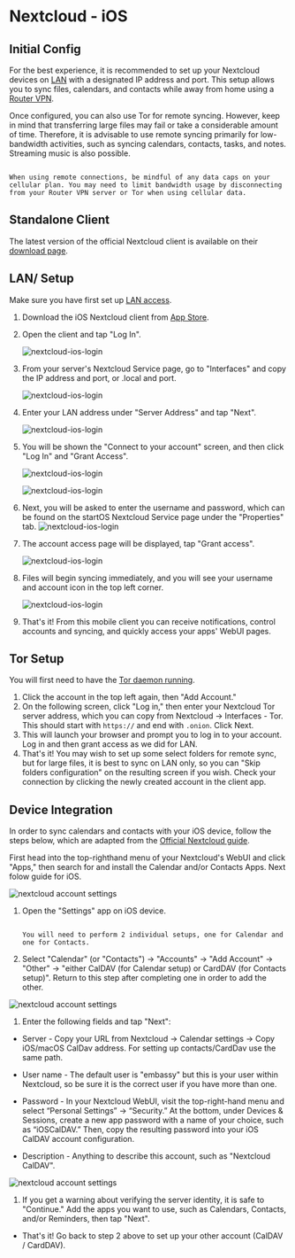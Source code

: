 # Nextcloud - iOS

## Initial Config

For the best experience, it is recommended to set up your Nextcloud devices on [LAN](/user-manual/connecting-locally.md) with a designated IP address and port. This setup allows you to sync files, calendars, and contacts while away from home using a [Router VPN](/user-manual/connecting-remotely/router-vpn.md).

Once configured, you can also use Tor for remote syncing. However, keep in mind that transferring large files may fail or take a considerable amount of time. Therefore, it is advisable to use remote syncing primarily for low-bandwidth activities, such as syncing calendars, contacts, tasks, and notes. Streaming music is also possible.

```admonish warning

When using remote connections, be mindful of any data caps on your cellular plan. You may need to limit bandwidth usage by disconnecting from your Router VPN server or Tor when using cellular data.

```

## Standalone Client

The latest version of the official Nextcloud client is available on their [download page](https://nextcloud.com/install/#install-clients).

## LAN/ Setup

Make sure you have first set up [LAN access](/device-guides/ios/ca.md).

1. Download the iOS Nextcloud client from [App Store](https://apps.apple.com/app/nextcloud/id1125420102).
1. Open the client and tap "Log In".

   ![nextcloud-ios-login](../assets/nextcloud-iOS-step2.png)

1. From your server's Nextcloud Service page, go to "Interfaces" and copy the IP address and port, or .local and port.

   ![nextcloud-ios-login](../assets/nextcloud-mac-step3-lan.png)

1. Enter your LAN address under "Server Address" and tap "Next".

   ![nextcloud-ios-login](../assets/nextcloud-iOS-step4.png)

1. You will be shown the "Connect to your account" screen, and then click "Log In" and "Grant Access".

   ![nextcloud-ios-login](../assets/nextcloud-iOS-step5.png)

   ![nextcloud-ios-login](../assets/nextcloud-mac-step3-lan.png)

1. Next, you will be asked to enter the username and password, which can be found on the startOS Nextcloud Service page under the "Properties" tab.
   ![nextcloud-ios-login](../assets/nextcloud-iOS-step5.png)

1. The account access page will be displayed, tap "Grant access".

   ![nextcloud-ios-login](../assets/nextcloud-iOS-step6.png)

1. Files will begin syncing immediately, and you will see your username and account icon in the top left corner.

   ![nextcloud-ios-login](../assets/nextcloud-iOS-step7.png)

1. That's it! From this mobile client you can receive notifications, control accounts and syncing, and quickly access your apps' WebUI pages.

## Tor Setup

You will first need to have the [Tor daemon running](/device-guides/ios/tor.md).

1. Click the account in the top left again, then "Add Account."
2. On the following screen, click "Log in," then enter your Nextcloud Tor server address, which you can copy from Nextcloud -> Interfaces - Tor. This should start with `https://` and end with `.onion`. Click Next.
3. This will launch your browser and prompt you to log in to your account. Log in and then grant access as we did for LAN.
4. That's it! You may wish to set up some select folders for remote sync, but for large files, it is best to sync on LAN only, so you can "Skip folders configuration" on the resulting screen if you wish. Check your connection by clicking the newly created account in the client app.

## Device Integration

In order to sync calendars and contacts with your iOS device, follow the steps below, which are adapted from the [Official Nextcloud guide](https://docs.nextcloud.com/server/25/user_manual/en/groupware/sync_ios.html).

First head into the top-righthand menu of your Nextcloud's WebUI and click "Apps," then search for and install the Calendar and/or Contacts Apps. Next folow guide for iOS.

![nextcloud account settings](../assets/nextcloud-iOS-native.png)

1. Open the "Settings" app on iOS device.

   ```admonish note

   You will need to perform 2 individual setups, one for Calendar and one for Contacts.

   ```

1. Select "Calendar" (or "Contacts") -> "Accounts" -> "Add Account" -> "Other" -> "either CalDAV (for Calendar setup) or CardDAV (for Contacts setup)". Return to this step after completing one in order to add the other.

![nextcloud account settings](../assets/nextcloud-iOS-native-step1.png)

1. Enter the following fields and tap "Next":

- Server - Copy your URL from Nextcloud -> Calendar settings -> Copy iOS/macOS CalDav address. For setting up contacts/CardDav use the same path.

- User name - The default user is "embassy" but this is your user within Nextcloud, so be sure it is the correct user if you have more than one.

- Password - In your Nextcloud WebUI, visit the top-right-hand menu and select “Personal Settings” -> “Security.” At the bottom, under Devices & Sessions, create a new app password with a name of your choice, such as “iOSCalDAV.” Then, copy the resulting password into your iOS CalDAV account configuration.

- Description - Anything to describe this account, such as "Nextcloud CalDAV".

![nextcloud account settings](../assets/nextcloud-iOS-native-step2.png)

1. If you get a warning about verifying the server identity, it is safe to "Continue." Add the apps you want to use, such as Calendars, Contacts, and/or Reminders, then tap "Next".

- That's it! Go back to step 2 above to set up your other account (CalDAV / CardDAV).
